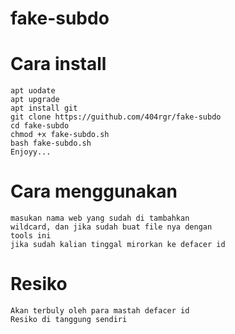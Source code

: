 # fake-subdo
# Cara install
    apt uodate
    apt upgrade
    apt install git
    git clone https://guithub.com/404rgr/fake-subdo
    cd fake-subdo
    chmod +x fake-subdo.sh
    bash fake-subdo.sh
    Enjoyy...
    
# Cara menggunakan
    masukan nama web yang sudah di tambahkan
    wildcard, dan jika sudah buat file nya dengan 
    tools ini 
    jika sudah kalian tinggal mirorkan ke defacer id
  
# Resiko
    Akan terbuly oleh para mastah defacer id
    Resiko di tanggung sendiri
